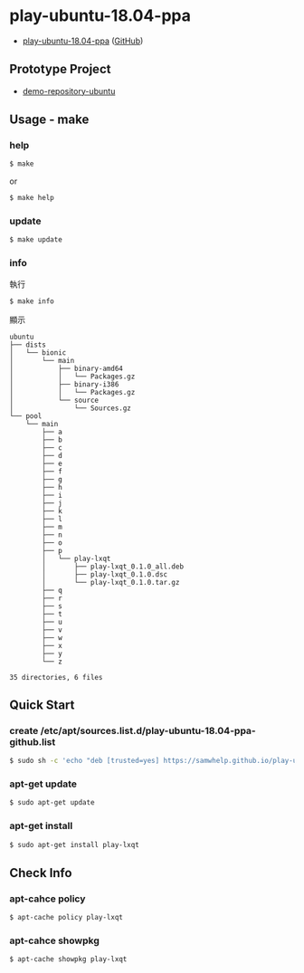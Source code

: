 # play-ubuntu-18.04-ppa

* [play-ubuntu-18.04-ppa](https://samwhelp.github.io/play-ubuntu-18.04-ppa/) ([GitHub](https://github.com/samwhelp/play-ubuntu-18.04-ppa))


## Prototype Project

* [demo-repository-ubuntu](https://github.com/samwhelp/demo-repository-ubuntu)


## Usage - make


### help

``` sh
$ make
```

or

``` sh
$ make help
```


### update

``` sh
$ make update
```


### info

執行

``` sh
$ make info
```

顯示

```
ubuntu
├── dists
│   └── bionic
│       └── main
│           ├── binary-amd64
│           │   └── Packages.gz
│           ├── binary-i386
│           │   └── Packages.gz
│           └── source
│               └── Sources.gz
└── pool
    └── main
        ├── a
        ├── b
        ├── c
        ├── d
        ├── e
        ├── f
        ├── g
        ├── h
        ├── i
        ├── j
        ├── k
        ├── l
        ├── m
        ├── n
        ├── o
        ├── p
        │   └── play-lxqt
        │       ├── play-lxqt_0.1.0_all.deb
        │       ├── play-lxqt_0.1.0.dsc
        │       └── play-lxqt_0.1.0.tar.gz
        ├── q
        ├── r
        ├── s
        ├── t
        ├── u
        ├── v
        ├── w
        ├── x
        ├── y
        └── z

35 directories, 6 files
```

## Quick Start

### create /etc/apt/sources.list.d/play-ubuntu-18.04-ppa-github.list

``` sh
$ sudo sh -c 'echo "deb [trusted=yes] https://samwhelp.github.io/play-ubuntu-18.04-ppa/ubuntu bionic main" > /etc/apt/sources.list.d/play-ubuntu-18.04-ppa-github.list'
```

### apt-get update

``` sh
$ sudo apt-get update
```

### apt-get install

``` sh
$ sudo apt-get install play-lxqt
```

## Check Info

### apt-cahce policy

``` sh
$ apt-cache policy play-lxqt
```

### apt-cahce showpkg

``` sh
$ apt-cache showpkg play-lxqt
```
